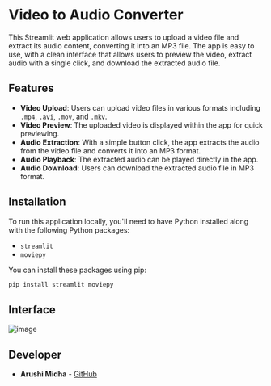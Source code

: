 # Video to Audio Converter

This Streamlit web application allows users to upload a video file and extract its audio content, converting it into an MP3 file. The app is easy to use, with a clean interface that allows users to preview the video, extract audio with a single click, and download the extracted audio file.

## Features

- **Video Upload**: Users can upload video files in various formats including `.mp4`, `.avi`, `.mov`, and `.mkv`.
- **Video Preview**: The uploaded video is displayed within the app for quick previewing.
- **Audio Extraction**: With a simple button click, the app extracts the audio from the video file and converts it into an MP3 format.
- **Audio Playback**: The extracted audio can be played directly in the app.
- **Audio Download**: Users can download the extracted audio file in MP3 format.

## Installation

To run this application locally, you'll need to have Python installed along with the following Python packages:

- `streamlit`
- `moviepy`

You can install these packages using pip:
```bash
pip install streamlit moviepy
```

## Interface
![image](https://github.com/user-attachments/assets/4649b04a-d160-4358-913b-1a8af00e453e)

## Developer

- **Arushi Midha** - [GitHub](https://github.com/arushi-midha)
